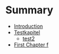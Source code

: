 # Summary

* [Introduction](README.md)
* [Testkapitel](testkapitel.md)
  * [test2](testkapitel/test2.md)
* [First Chapter f](chapter1.md)

